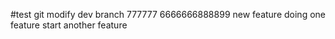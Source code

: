 #test git 
modify dev branch
777777
6666666888899
new feature
doing one feature
start another feature
